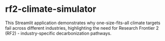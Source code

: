 # rf2-climate-simulator
This Streamlit application demonstrates why one-size-fits-all climate targets fail across different industries, highlighting the need for Research Frontier 2 (RF2) - industry-specific decarbonization pathways.
